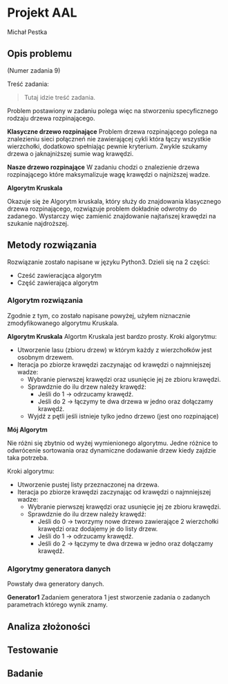 # Projekt AAL

Michał Pestka

## Opis problemu

(Numer zadania 9)

Treść zadania: 

> Tutaj idzie treść zadania. 

Problem postawiony w zadaniu polega więc na stworzeniu specyficznego rodzaju drzewa rozpinającego. 

**Klasyczne drzewo rozpinające** 
Problem drzewa rozpinającego polega na znalezieniu sieci połączneń nie zawierającej cykli która łączy wszystkie wierzchołki, dodatkowo spełniając pewnie kryterium.  Zwykle szukamy drzewa o jaknajniższej sumie wag krawędzi.

**Nasze drzewo rozpinające**
W zadaniu chodzi o znalezienie drzewa rozpinającego które maksymalizuje wagę krawędzi o najniższej wadze. 

**Algorytm Kruskala**

Okazuje się że Algorytm kruskala, który służy do znajdowania klasycznego drzewa rozpinającego, rozwiązuje problem dokładnie odwrotny do zadanego. Wystarczy więc zamienić znajdowanie najtańszej krawędzi na szukanie najdroższej.

## Metody rozwiązania

Rozwiązanie zostało napisane w języku Python3. Dzieli się na 2 części:

* Cześć zawieracjąca algorytm
* Część zawierająca algorytm

### Algorytm rozwiązania

Zgodnie z tym, co zostało napisane powyżej, użyłem niznacznie zmodyfikowanego algorytmu Kruskala.

**Algorytm Kruskala**
Algortm Kruskala jest bardzo prosty. Kroki algorytmu:

* Utworzenie lasu (zbioru drzew) w którym każdy z wierzchołków jest osobnym drzewem.
* Iteracja po zbiorze krawędzi zaczynając od krawędzi o najmniejszej wadze:
  * Wybranie pierwszej krawędzi oraz usunięcie jej ze zbioru krawędzi.
  * Sprawdznie do ilu drzew należy krawędź:
    * Jeśli do 1 -> odrzucamy krawędź.
    * Jeśli do 2 -> łączymy te dwa drzewa w jedno oraz dołączamy krawędź.
  * Wyjdź z pętli jeśli istnieje tylko jedno drzewo (jest ono rozpinające)

**Mój Algorytm**

Nie różni się zbytnio od wyżej wymienionego algorytmu. Jedne różnice to odwrócenie sortowania oraz dynamiczne dodawanie drzew kiedy zajdzie taka potrzeba.

Kroki algorytmu:

* Utworzenie pustej listy przeznaczonej na drzewa.
* Iteracja po zbiorze krawędzi zaczynając od krawędzi o najmniejszej wadze:
  * Wybranie pierwszej krawędzi oraz usunięcie jej ze zbioru krawędzi.
  * Sprawdznie do ilu drzew należy krawędź:
    * Jeśli do 0 -> tworzymy nowe drzewo zawierające 2 wierzchołki krawędzi oraz dodajemy je do listy drzew.
    * Jeśli do 1 -> odrzucamy krawędź.
    * Jeśli do 2 -> łączymy te dwa drzewa w jedno oraz dołączamy krawędź.





### Algorytmy generatora danych

Powstały dwa generatory danych. 

**Generator1**
Zadaniem generatora 1 jest stworzenie zadania o zadanych parametrach którego wynik znamy. 



## Analiza złożoności

## Testowanie



## Badanie 

